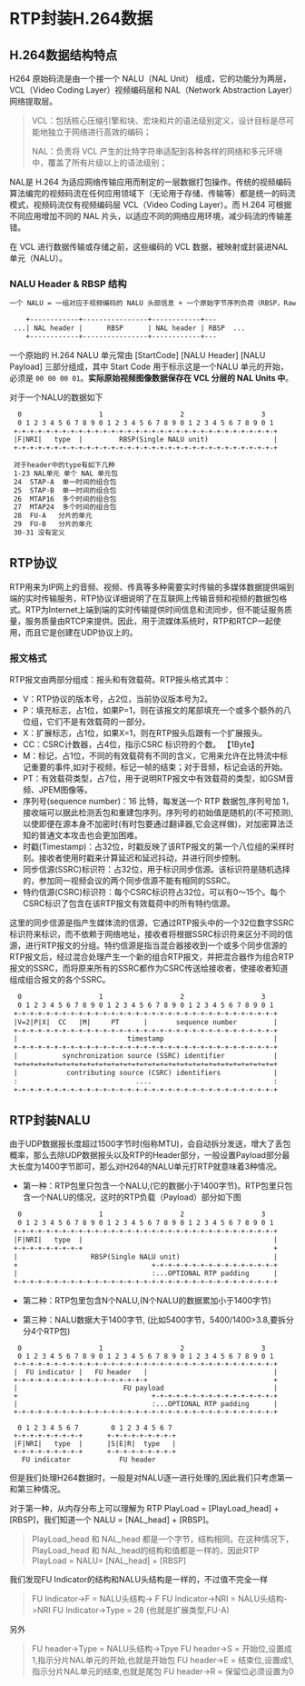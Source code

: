 # RTP封装H.264数据



## H.264数据结构特点

H264 原始码流是由一个接一个 NALU（NAL Unit） 组成，它的功能分为两层，VCL（Video Coding Layer）视频编码层和 NAL（Network Abstraction Layer）网络提取层。

> VCL：包括核心压缩引擎和块、宏块和片的语法级别定义，设计目标是尽可能地独立于网络进行高效的编码；
>
> NAL：负责将 VCL 产生的比特字符串适配到各种各样的网络和多元环境中，覆盖了所有片级以上的语法级别；

NAL是 H.264 为适应网络传输应用而制定的一层数据打包操作。传统的视频编码算法编完的视频码流在任何应用领域下（无论用于存储、传输等）都是统一的码流模式，视频码流仅有视频编码层 VCL（Video Coding Layer）。而 H.264 可根据不同应用增加不同的 NAL 片头，以适应不同的网络应用环境，减少码流的传输差错。

在 VCL 进行数据传输或存储之前，这些编码的 VCL 数据，被映射或封装进NAL单元（NALU）。

### NALU Header & RBSP 结构

```txt
一个 NALU = 一组对应于视频编码的 NALU 头部信息 + 一个原始字节序列负荷（RBSP，Raw Byte Sequence Payload）

    +------------+----------------+------------+---
 ...| NAL header |      RBSP      | NAL header | RBSP  ...
    +------------+----------------+------------+---
```

一个原始的 H.264 NALU 单元常由 [StartCode] [NALU Header] [NALU Payload] 三部分组成，其中 Start Code 用于标示这是一个NALU 单元的开始，必须是 `00 00 00 01`。**实际原始视频图像数据保存在 VCL 分层的 NAL Units 中**。

对于一个NALU的数据如下

```txt
  0                   1                   2                   3
  0 1 2 3 4 5 6 7 8 9 0 1 2 3 4 5 6 7 8 9 0 1 2 3 4 5 6 7 8 9 0 1
 +-+-+-+-+-+-+-+-+-+-+-+-+-+-+-+-+-+-+-+-+-+-+-+-+-+-+-+-+-+-+-+-+
 |F|NRI|   type  |         RBSP(Single NALU unit)                |
 +-+-+-+-+-+-+-+-+-+-+-+-+-+-+-+-+-+-+-+-+-+-+-+-+-+-+-+-+-+-+-+-+
 
 对于header中的type有如下几种
 1-23 NAL单元 单个 NAL 单元包
 24  STAP-A  单一时间的组合包
 25  STAP-B  单一时间的组合包
 26  MTAP16  多个时间的组合包
 27  MTAP24  多个时间的组合包
 28  FU-A   分片的单元
 29  FU-B   分片的单元
 30-31 没有定义
```



## RTP协议

RTP用来为IP网上的音频、视频、传真等多种需要实时传输的多媒体数据提供端到端的实时传输服务，RTP协议详细说明了在互联网上传输音频和视频的数据包格式。RTP为Internet上端到端的实时传输提供时间信息和流同步，但不能证服务质量，服务质量由RTCP来提供。因此，用于流媒体系统时，RTP和RTCP一起使用，而且它是创建在UDP协议上的。

### 报文格式

RTP报文由两部分组成：报头和有效载荷。RTP报头格式其中：

* V：RTP协议的版本号，占2位，当前协议版本号为2。
* P：填充标志，占1位，如果P=1，则在该报文的尾部填充一个或多个额外的八位组，它们不是有效载荷的一部分。
* X：扩展标志，占1位，如果X=1，则在RTP报头后跟有一个扩展报头。
* CC：CSRC计数器，占4位，指示CSRC 标识符的个数。 【1Byte】
* M：标记，占1位，不同的有效载荷有不同的含义，它用来允许在比特流中标记重要的事件,如对于视频，标记一帧的结束；对于音频，标记会话的开始。
* PT：有效载荷类型，占7位，用于说明RTP报文中有效载荷的类型，如GSM音频、JPEM图像等。
* 序列号(sequence number)：16 比特，每发送一个 RTP 数据包,序列号加 1，接收端可以据此检测丢包和重建包序列。序列号的初始值是随机的(不可预测),以使即便在源本身不加密时(有时包要通过翻译器,它会这样做)，对加密算法泛知的普通文本攻击也会更加困难。
* 时戳(Timestamp)：占32位，时戳反映了该RTP报文的第一个八位组的采样时刻。接收者使用时戳来计算延迟和延迟抖动，并进行同步控制。
* 同步信源(SSRC)标识符：占32位，用于标识同步信源。该标识符是随机选择的，参加同一视频会议的两个同步信源不能有相同的SSRC。
* 特约信源(CSRC)标识符：每个CSRC标识符占32位，可以有0～15个。每个CSRC标识了包含在该RTP报文有效载荷中的所有特约信源。



这里的同步信源是指产生媒体流的信源，它通过RTP报头中的一个32位数字SSRC标识符来标识，而不依赖于网络地址，接收者将根据SSRC标识符来区分不同的信源，进行RTP报文的分组。特约信源是指当混合器接收到一个或多个同步信源的RTP报文后，经过混合处理产生一个新的组合RTP报文，并把混合器作为组合RTP报文的SSRC，而将原来所有的SSRC都作为CSRC传送给接收者，使接收者知道组成组合报文的各个SSRC。

```txt
  0                   1                   2                   3
  0 1 2 3 4 5 6 7 8 9 0 1 2 3 4 5 6 7 8 9 0 1 2 3 4 5 6 7 8 9 0 1
 +-+-+-+-+-+-+-+-+-+-+-+-+-+-+-+-+-+-+-+-+-+-+-+-+-+-+-+-+-+-+-+-+
 |V=2|P|X|  CC   |M|     PT      |       sequence number         |
 +-+-+-+-+-+-+-+-+-+-+-+-+-+-+-+-+-+-+-+-+-+-+-+-+-+-+-+-+-+-+-+-+
 |                           timestamp                           |
 +-+-+-+-+-+-+-+-+-+-+-+-+-+-+-+-+-+-+-+-+-+-+-+-+-+-+-+-+-+-+-+-+
 |           synchronization source (SSRC) identifier            |
 +=+=+=+=+=+=+=+=+=+=+=+=+=+=+=+=+=+=+=+=+=+=+=+=+=+=+=+=+=+=+=+=+
 |            contributing source (CSRC) identifiers             |
 :                             ....                              :
 +-+-+-+-+-+-+-+-+-+-+-+-+-+-+-+-+-+-+-+-+-+-+-+-+-+-+-+-+-+-+-+-+

```



## RTP封装NALU

由于UDP数据报长度超过1500字节时(俗称MTU)，会自动拆分发送，增大了丢包概率，那么去除UDP数据报头以及RTP的Header部分，一般设置Payload部分最大长度为1400字节即可，那么对H264的NALU单元打RTP就意味着3种情况。



* 第一种：RTP包里只包含一个NALU,(它的数据小于1400字节)。RTP包里只包含一个NALU的情况，这时的RTP负载（Payload）部分如下图

```txt
  0                   1                   2                   3
  0 1 2 3 4 5 6 7 8 9 0 1 2 3 4 5 6 7 8 9 0 1 2 3 4 5 6 7 8 9 0 1
 +-+-+-+-+-+-+-+-+-+-+-+-+-+-+-+-+-+-+-+-+-+-+-+-+-+-+-+-+-+-+-+-+
 |F|NRI|   type  |                                               |
 +-+-+-+-+-+-+-+-+                                               +
 |                  RBSP(Single NALU unit)                       |
 +                         		   +-+-+-+-+-+-+-+-+-+-+-+-+-+-+-+
 |                                 :...OPTIONAL RTP padding      |
 +-+-+-+-+-+-+-+-+-+-+-+-+-+-+-+-+-+-+-+-+-+-+-+-+-+-+-+-+-+-+-+-+
```



* 第二种：RTP包里包含N个NALU,(N个NALU的数据累加小于1400字节)



* 第三种：NALU数据大于1400字节, (比如5400字节，5400/1400>3.8,要拆分分4个RTP包)

```
  0                   1                   2                   3
  0 1 2 3 4 5 6 7 8 9 0 1 2 3 4 5 6 7 8 9 0 1 2 3 4 5 6 7 8 9 0 1
 +-+-+-+-+-+-+-+-+-+-+-+-+-+-+-+-+-+-+-+-+-+-+-+-+-+-+-+-+-+-+-+-+
 |  FU indicator |   FU header   |                               |
 +-+-+-+-+-+-+-+-+-+-+-+-+-+-+-+-+                               +
 |                          FU payload                           |
 +                                 +-+-+-+-+-+-+-+-+-+-+-+-+-+-+-+
 |                                 :...OPTIONAL RTP padding      |
 +-+-+-+-+-+-+-+-+-+-+-+-+-+-+-+-+-+-+-+-+-+-+-+-+-+-+-+-+-+-+-+-+
  
  0 1 2 3 4 5 6 7      	 0 1 2 3 4 5 6 7 
 +-+-+-+-+-+-+-+-+    	+-+-+-+-+-+-+-+-+
 |F|NRI|   type  |    	|S|E|R|  type   |
 +-+-+-+-+-+-+-+-+    	+-+-+-+-+-+-+-+-+
   FU indicator            FU header
```

但是我们处理H264数据时，一般是对NALU逐一进行处理的,因此我们只考虑第一和第三种情况。

 

对于第一种，从内存分布上可以理解为 RTP PlayLoad = [PlayLoad_head] + [RBSP]，我们知道一个 NALU = [NAL_head] + [RBSP]。

> PlayLoad_head 和 NAL_head 都是一个字节，结构相同。在这种情况下，PlayLoad_head 和 NAL_head的结构和值都是一样的，因此RTP PlayLoad = NALU= [NAL_head] + [RBSP]




我们发现FU Indicator的结构和NALU头结构是一样的，不过值不完全一样

> FU Indicator->F    = NALU头结构-> F
> FU Indicator->NRI  = NALU头结构->NRI
> FU Indicator->Type  = 28 (也就是扩展类型,FU-A)



另外

> FU header->Type = NALU头结构->Tpye
> FU header->S = 开始位,设置成1,指示分片NAL单元的开始,也就是开始包
> FU header->E = 结束位,设置成1,指示分片NAL单元的结束,也就是尾包
> FU header->R = 保留位必须设置为0











